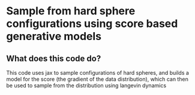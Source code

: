 # Sample from hard sphere configurations using score based generative models


## What does this code do?

This code uses jax to sample configurations of hard spheres, and builds a model for the score (the gradient of the data distribution), which can then be used to sample from the distribution using langevin dynamics


